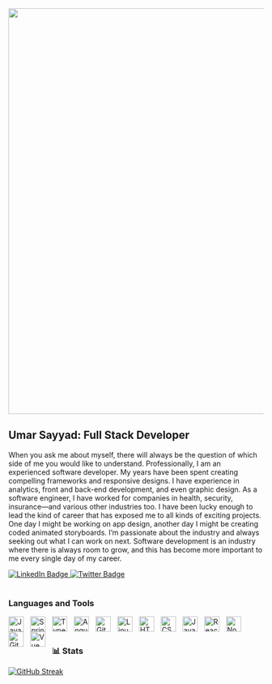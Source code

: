 <div id="header" align="center">

  <img src="https://lh3.googleusercontent.com/pw/AL9nZEXdhYq5skhU__yh1PvKIHPp9CUh9fFXySQvCxY52481bWjK5oB9V_2_TBJRpyDTKCXpIJgLkcwrAedn6MUfodDDaK-UZ8swKvDfAcJQMTBO0JE465LXVvz9VA0vFaWiSkowWQ1Dtve_TLFMoFZ1h4xlVg=w1278-h439-no?authuser=0" width="800"/>
  
</div>

<p >
<h2 >Umar Sayyad: Full Stack Developer</h2>

When you ask me about myself, there will always be the question of which side of me you would like to understand. Professionally, I am an experienced software developer. My years have been spent creating compelling frameworks and responsive designs. I have experience in analytics, front and back-end development, and even graphic design. 
As a software engineer, I have worked for companies in health, security, insurance—and various other industries too. I have been lucky enough to lead the kind of career that has exposed me to all kinds of exciting projects. One day I might be working on app design, another day I might be creating coded animated storyboards.
I’m passionate about the industry and always seeking out what I can work on next. Software development is an industry where there is always room to grow, and this has become more important to me every single day of my career.
</p>
<div id="badges">
  <a href="your-linkedin-URL">
    <img src="https://img.shields.io/badge/LinkedIn-blue?style=for-the-badge&logo=linkedin&logoColor=white" alt="LinkedIn Badge"/>
  </a>
  <a href="your-twitter-URL">
    <img src="https://img.shields.io/badge/Twitter-blue?style=for-the-badge&logo=twitter&logoColor=white" alt="Twitter Badge"/>
  </a>
</div>

#
<h3>Languages and Tools</h3>

<img align="left" alt="Java" width="30px" style="padding-right:10px;" src="https://cdn.jsdelivr.net/gh/devicons/devicon/icons/java/java-original.svg"/>
<img align="left" alt="Spring" width="30px" style="padding-right:10px;" src="https://cdn.jsdelivr.net/gh/devicons/devicon/icons/spring/spring-original.svg" />
<img align="left" alt="TypeScript" width="30px" style="padding-right:10px;" src="https://cdn.jsdelivr.net/gh/devicons/devicon/icons/typescript/typescript-plain.svg" />
<img align="left" alt="Angular" width="30px" style="padding-right:10px;" src="https://cdn.jsdelivr.net/gh/devicons/devicon/icons/angularjs/angularjs-plain.svg" />
<img align="left" alt="Git" width="30px" style="padding-right:10px;" src="https://cdn.jsdelivr.net/gh/devicons/devicon/icons/git/git-original.svg" />
<img align="left" alt="Linux" width="30px" style="padding-right:10px;" src="https://cdn.jsdelivr.net/gh/devicons/devicon/icons/linux/linux-original.svg" />
<img align="left" alt="HTML" width="30px" style="padding-right:10px;" src="https://cdn.jsdelivr.net/gh/devicons/devicon/icons/html5/html5-plain.svg" />
<img align="left" alt="CSS" width="30px" style="padding-right:10px;" src="https://cdn.jsdelivr.net/gh/devicons/devicon/icons/css3/css3-plain.svg" />
<img align="left" alt="JavaScript" width="30px" style="padding-right:10px;" src="https://cdn.jsdelivr.net/gh/devicons/devicon/icons/javascript/javascript-plain.svg" />
<img align="left" alt="React" width="30px" style="padding-right:10px;" src="https://cdn.jsdelivr.net/gh/devicons/devicon/icons/react/react-original.svg" />
<img align="left" alt="NodeJS" width="30px" style="padding-right:10px;" src="https://cdn.jsdelivr.net/gh/devicons/devicon/icons/nodejs/nodejs-original.svg" />
<img align="left" alt="GitHub" width="30px" style="padding-right:10px;" src="https://cdn.jsdelivr.net/gh/devicons/devicon/icons/github/github-original.svg" />
<img align="left" alt="Vue" width="30px" style="padding-right:10px;" src="https://cdn.jsdelivr.net/gh/devicons/devicon/icons/vuejs/vuejs-original.svg" />
<br />

#

### 📊 Stats

[![GitHub Streak](https://streak-stats.demolab.com/?user=umarsayyad&theme=dark)](https://git.io/streak-stats)

<!-- ![GitHub Streak](https://streak-stats.demolab.com?user=umarsayyad&theme=gruvbox&border_radius=4.5) -->


<!--
**umarsayyad/umarsayyad** is a ✨ _special_ ✨ repository because its `README.md` (this file) appears on your GitHub profile.

Here are some ideas to get you started:

- 🔭 I’m currently working on ...
- 🌱 I’m currently learning ...
- 👯 I’m looking to collaborate on ...
- 🤔 I’m looking for help with ...
- 💬 Ask me about ...
- 📫 How to reach me: ...
- 😄 Pronouns: ...
- ⚡ Fun fact: ...
-->
